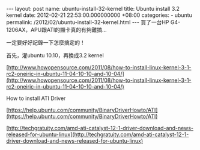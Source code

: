 --- layout: post name: ubuntu-install-32-kernel title: Ubuntu install 3.2 kernel date: 2012-02-21 22:53:00.000000000 +08:00 categories: - ubuntu permalink: /2012/02/ubuntu-install-32-kernel.html --- 買了一台HP G4-1206AX，APU跟ATI的顯卡真的有夠難搞...  
    
一定要好好記錄一下怎麼搞定的！  
    
首先，灌ubuntu 10.10，再換成3.2 kernel  
    
[http://www.howopensource.com/2011/08/how-to-install-linux-kernel-3-1-rc2-oneiric-in-ubuntu-11-04-10-10-and-10-04/](http://www.howopensource.com/2011/08/how-to-install-linux-kernel-3-1-rc2-oneiric-in-ubuntu-11-04-10-10-and-10-04/)  
    
How to install ATI Driver  
    
[https://help.ubuntu.com/community/BinaryDriverHowto/ATI](https://help.ubuntu.com/community/BinaryDriverHowto/ATI)  
    
[http://techgratuity.com/amd-ati-catalyst-12-1-driver-download-and-news-released-for-ubuntu-linux](http://techgratuity.com/amd-ati-catalyst-12-1-driver-download-and-news-released-for-ubuntu-linux)
